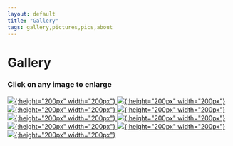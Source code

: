 ```yaml
---
layout: default
title: "Gallery"
tags: gallery,pictures,pics,about
---
```

# Gallery


### Click on any image to enlarge


[ ![]({{site.github.url}}/AboutMe/Images/Family.jpg){:height="200px" width="200px"} ]({{site.github.url}}/AboutMe/Images/Family.jpg) [ ![]({{site.github.url}}/AboutMe/Images/CalebAtBrewery.jpg){:height="200px" width="200px"} ]({{site.github.url}}/AboutMe/Images/CalebAtBrewery.jpg) [ ![]({{site.github.url}}/AboutMe/Images/FatherDaughterDance.jpg){:height="200px" width="200px"} ]({{site.github.url}}/AboutMe/Images/FatherDaughterDance.jpg) [ ![]({{site.github.url}}/AboutMe/Images/FamAtFestival.jpg){:height="200px" width="200px"} ]({{site.github.url}}/AboutMe/Images/FamAtFestival.jpg) [ ![]({{site.github.url}}/AboutMe/Images/RockBand.jpg){:height="200px" width="200px"} ]({{site.github.url}}/AboutMe/Images/RockBand.jpg)
[ ![]({{site.github.url}}/AboutMe/Images/KatieDance.jpg){:height="200px" width="200px"} ]({{site.github.url}}/AboutMe/Images/KatieDance.jpg) [ ![]({{site.github.url}}/AboutMe/Images/SillyDadAndCaleb.jpg){:height="200px" width="200px"} ]({{site.github.url}}/AboutMe/Images/SillyDadAndCaleb.jpg) [ ![]({{site.github.url}}/AboutMe/Images/SillyKids.jpg){:height="200px" width="200px"} ]({{site.github.url}}/AboutMe/Images/SillyKids.jpg) [ ![]({{site.github.url}}/AboutMe/Images/FriendsAndFamily.jpg){:height="200px" width="200px"} ]({{site.github.url}}/AboutMe/Images/FriendsAndFamily.jpg)
